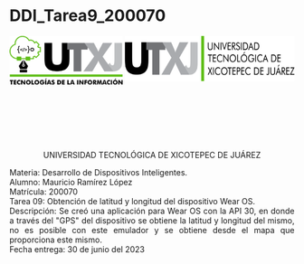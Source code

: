 # DDI_Tarea9_200070
<div style="display: flex; justify-content: space-between;">
    <img align="left" src="https://github.com/MauricioRL15/Logos_UTXJ/blob/main/LOGO%20TIC.png?raw=true" alt="Imagen 1" width="200"; />
    <img align="right" src="https://github.com/MauricioRL15/Logos_UTXJ/blob/main/LOGO%20UTXJ%202019.png?raw=true" alt="Imagen 2" width="300" height="80" />
</div><br><br><br><br><br><br>
<p align="center">UNIVERSIDAD TECNOLÓGICA DE XICOTEPEC DE JUÁREZ</p>
<div style="text-align: justify">
Materia: Desarrollo de Dispositivos Inteligentes. <br>
Alumno: Mauricio Ramírez López <br>
Matrícula: 200070 <br>
Tarea 09: Obtención de latitud y longitud del dispositivo Wear OS. <br>
Descripción: Se creó una aplicación para Wear OS con la API 30, en donde a través del "GPS" del dispositivo se obtiene la latitud y longitud del mismo, no es posible con este emulador y se obtiene desde el mapa que proporciona este mismo. <br>
Fecha entrega: 30 de junio del 2023
</div>


